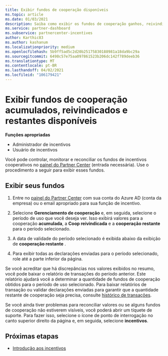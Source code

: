 ```yaml
---
title: Exibir fundos de cooperação disponíveis
ms.topic: article
ms.date: 01/03/2021
description: Saiba como exibir os fundos de cooperação ganhos, reivindicados e restantes, exibir datas de expiração e reconciliar valores inconsistentes.
ms.service: partner-dashboard
ms.subservice: partnercenter-incentives
author: Karthic83
ms.author: kashanum
ms.localizationpriority: medium
ms.openlocfilehash: 5b9ff5ad5c2d20b25175830188981a18da9bc29a
ms.sourcegitcommit: 6498c57e75aa097861523b206dc142f789deeb36
ms.translationtype: MT
ms.contentlocale: pt-BR
ms.lasthandoff: 04/02/2021
ms.locfileid: "106179421"
---
```

# <a name="view-available-earned-claimed-and-remaining-co-op-funds"></a>Exibir fundos de cooperação acumulados, reivindicados e restantes disponíveis

**Funções apropriadas**

- Administrador de incentivos
- Usuário de incentivos

Você pode controlar, monitorar e reconciliar os fundos de incentivos cooperativos no [painel do Partner Center](https://partner.microsoft.com/dashboard/) (entrada necessária). Use o procedimento a seguir para exibir esses fundos.

## <a name="view-your-funds"></a>Exibir seus fundos

1. Entre no [painel do Partner Center](https://partner.microsoft.com/dashboard/) com sua conta do Azure AD (conta da empresa) ou o email apropriado para sua função de incentivo.

2. Selecione **Gerenciamento de cooperação** e, em seguida, selecione o período de uso que você deseja ver. Isso exibirá valores para a cooperação **acumulada**, a **Coop reivindicada** e a **cooperação restante** para o período selecionado.

3. A data de validade do período selecionado é exibida abaixo da exibição de **cooperação restante** .  

4. Para exibir todas as declarações enviadas para o período selecionado, role até a parte inferior da página.

Se você acreditar que há discrepâncias nos valores exibidos no resumo, você pode baixar o relatório de transações do período anterior. Este relatório ajudará você a determinar a quantidade de fundos de cooperação obtidos para o período de uso selecionado. Para baixar relatórios de transação ou validar declarações enviadas para garantir que a quantidade restante de cooperação seja precisa, consulte [histórico de transações](./payout-statement.md#transaction-history).

Se você ainda tiver problemas para reconciliar valores ou se alguns fundos de cooperação não estiverem visíveis, você poderá abrir um tíquete de suporte. Para fazer isso, selecione o ícone de ponto de interrogação no canto superior direito da página e, em seguida, selecione **incentivos**.

## <a name="next-steps"></a>Próximas etapas

- [Introdução aos incentivos](incentives-get-started-intro.md)